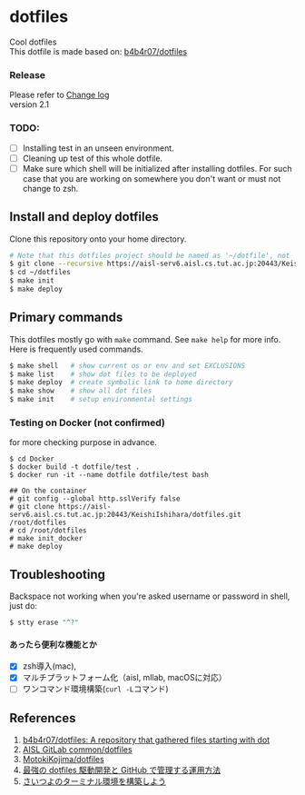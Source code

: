 # dotfiles
Cool dotfiles  
This dotfile is made based on: [b4b4r07/dotfiles](https://github.com/b4b4r07/dotfiles)

### Release
Please refer to [Change log](https://aisl-serv6.aisl.cs.tut.ac.jp:20443/KeishiIshihara/dotfiles/blob/master/CHANGELOG.md)  
version 2.1

### TODO:
- [ ] Installing test in an unseen environment.
- [ ] Cleaning up test of this whole dotfile. 
- [ ] Make sure which shell will be initialized after installing dotfiles. For such case that you are working on somewhere you don't want or must not change to zsh.

## Install and deploy dotfiles
Clone this repository onto your home directory.
```bash
# Note that this dotfiles project should be named as '~/dotfile', not '~/.dotfile'
$ git clone --recursive https://aisl-serv6.aisl.cs.tut.ac.jp:20443/KeishiIshihara/dotfiles.git ~/dotfiles
$ cd ~/dotfiles
$ make init
$ make deploy
```

## Primary commands
This dotfiles mostly go with `make` command. See `make help` for more info. Here is frequently used commands.
```bash
$ make shell   # show current os or env and set EXCLUSIONS
$ make list    # show dot files to be deployed
$ make deploy  # create symbolic link to home directory
$ make show    # show all dot files
$ make init    # setup environmental settings
```

### Testing on Docker (not confirmed)
for more checking purpose in advance.
```
$ cd Docker
$ docker build -t dotfile/test .
$ docker run -it --name dotfile dotfile/test bash

## On the container
# git config --global http.sslVerify false
# git clone https://aisl-serv6.aisl.cs.tut.ac.jp:20443/KeishiIshihara/dotfiles.git /root/dotfiles
# cd /root/dotfiles
# make init_docker
# make deploy
```

## Troubleshooting 
Backspace not working when you're asked username or password in shell, just do:
```bash
$ stty erase "^?"
```


#### あったら便利な機能とか
- [x] zsh導入(mac), 
- [x] マルチプラットフォーム化（aisl, mllab, macOSに対応）
- [ ] ワンコマンド環境構築(`curl -L`コマンド)

## References
1. [b4b4r07/dotfiles: A repository that gathered files starting with dot](https://github.com/b4b4r07/dotfiles)
1. [AISL GitLab common/dotfiles](https://aisl-serv6.aisl.cs.tut.ac.jp:20443/common/dotfiles)
2. [MotokiKojima/dotfiles](https://aisl-serv6.aisl.cs.tut.ac.jp:20443/MotokiKojima/dotfiles)
3. [最強の dotfiles 駆動開発と GitHub で管理する運用方法](https://qiita.com/b4b4r07/items/b70178e021bef12cd4a2)
4. [さいつよのターミナル環境を構築しよう](https://qiita.com/b4b4r07/items/09815eda8ef72e0b472e)

